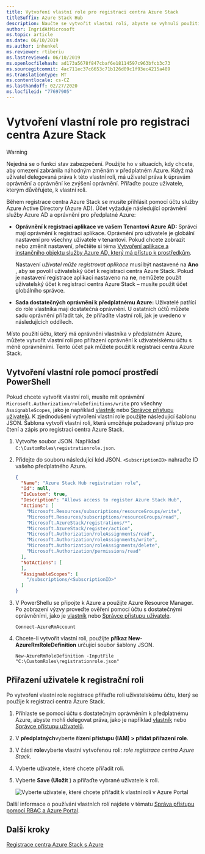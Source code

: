 ```yaml
---
title: Vytvoření vlastní role pro registraci centra Azure Stack
titleSuffix: Azure Stack Hub
description: Naučte se vytvořit vlastní roli, abyste se vyhnuli použití globálního správce pro registraci centra Azure Stack.
author: IngridAtMicrosoft
ms.topic: article
ms.date: 06/10/2019
ms.author: inhenkel
ms.reviewer: rtiberiu
ms.lastreviewed: 06/10/2019
ms.openlocfilehash: ad173a5678f847cbaf6e18114597c963bfcb3c73
ms.sourcegitcommit: 4ac711ec37c6653c71b126d09c1f93ec4215a489
ms.translationtype: MT
ms.contentlocale: cs-CZ
ms.lasthandoff: 02/27/2020
ms.locfileid: "77697905"
---
```

# <a name="create-a-custom-role-for-azure-stack-hub-registration"></a>Vytvoření vlastní role pro registraci centra Azure Stack

> [!WARNING]
> Nejedná se o funkci stav zabezpečení. Použijte ho v situacích, kdy chcete, aby omezení zabránila náhodným změnám v předplatném Azure. Když má uživatel delegovaná práva k této vlastní roli, má uživatel práva k úpravám oprávnění a oprávnění ke zvýšení oprávnění. Přiřaďte pouze uživatele, kterým důvěřujete, k vlastní roli.

Během registrace centra Azure Stack se musíte přihlásit pomocí účtu služby Azure Active Directory (Azure AD). Účet vyžaduje následující oprávnění služby Azure AD a oprávnění pro předplatné Azure:

* **Oprávnění k registraci aplikace ve vašem Tenantovi Azure AD:** Správci mají oprávnění k registraci aplikace. Oprávnění pro uživatele je globální nastavení pro všechny uživatele v tenantovi. Pokud chcete zobrazit nebo změnit nastavení, přečtěte si téma [Vytvoření aplikace a instančního objektu služby Azure AD, který má přístup k prostředkům](/azure/active-directory/develop/howto-create-service-principal-portal#required-permissions).

    Nastavení *uživatel může registrovat aplikace* musí být nastavené na **Ano** , aby se povolil uživatelský účet k registraci centra Azure Stack. Pokud je nastavení registrace aplikací nastaveno na **ne**, nemůžete použít uživatelský účet k registraci centra Azure Stack – musíte použít účet globálního správce.

* **Sada dostatečných oprávnění k předplatnému Azure:** Uživatelé patřící do role vlastníka mají dostatečná oprávnění. U ostatních účtů můžete sadu oprávnění přiřadit tak, že přiřadíte vlastní roli, jak je uvedeno v následujících oddílech.

Místo použití účtu, který má oprávnění vlastníka v předplatném Azure, můžete vytvořit vlastní roli pro přiřazení oprávnění k uživatelskému účtu s méně oprávněními. Tento účet pak můžete použít k registraci centra Azure Stack.

## <a name="create-a-custom-role-using-powershell"></a>Vytvoření vlastní role pomocí prostředí PowerShell

Pokud chcete vytvořit vlastní roli, musíte mít oprávnění `Microsoft.Authorization/roleDefinitions/write` pro všechny `AssignableScopes`, jako je například [vlastník](/azure/role-based-access-control/built-in-roles#owner) nebo [Správce přístupu uživatelů](/azure/role-based-access-control/built-in-roles#user-access-administrator). K zjednodušení vytvoření vlastní role použijte následující šablonu JSON. Šablona vytvoří vlastní roli, která umožňuje požadovaný přístup pro čtení a zápis pro registraci centra Azure Stack.

1. Vytvořte soubor JSON. Například `C:\CustomRoles\registrationrole.json`.
2. Přidejte do souboru následující kód JSON. `<SubscriptionID>` nahraďte ID vašeho předplatného Azure.

    ```json
    {
      "Name": "Azure Stack Hub registration role",
      "Id": null,
      "IsCustom": true,
      "Description": "Allows access to register Azure Stack Hub",
      "Actions": [
        "Microsoft.Resources/subscriptions/resourceGroups/write",
        "Microsoft.Resources/subscriptions/resourceGroups/read",
        "Microsoft.AzureStack/registrations/*",
        "Microsoft.AzureStack/register/action",
        "Microsoft.Authorization/roleAssignments/read",
        "Microsoft.Authorization/roleAssignments/write",
        "Microsoft.Authorization/roleAssignments/delete",
        "Microsoft.Authorization/permissions/read"
      ],
      "NotActions": [
      ],
      "AssignableScopes": [
        "/subscriptions/<SubscriptionID>"
      ]
    }
    ```

3. V PowerShellu se připojte k Azure a použijte Azure Resource Manager. Po zobrazení výzvy proveďte ověření pomocí účtu s dostatečnými oprávněními, jako je [vlastník](/azure/role-based-access-control/built-in-roles#owner) nebo [Správce přístupu uživatele](/azure/role-based-access-control/built-in-roles#user-access-administrator).

    ```azurepowershell
    Connect-AzureRmAccount
    ```

4. Chcete-li vytvořit vlastní roli, použijte **příkaz New-AzureRmRoleDefinition** určující soubor šablony JSON.

    ``` azurepowershell
    New-AzureRmRoleDefinition -InputFile "C:\CustomRoles\registrationrole.json"
    ```

## <a name="assign-a-user-to-registration-role"></a>Přiřazení uživatele k registrační roli

Po vytvoření vlastní role registrace přiřaďte roli uživatelskému účtu, který se použije k registraci centra Azure Stack.

1. Přihlaste se pomocí účtu s dostatečným oprávněním k předplatnému Azure, abyste mohli delegovat práva, jako je například [vlastník](/azure/role-based-access-control/built-in-roles#owner) nebo [Správce přístupu uživatelů](/azure/role-based-access-control/built-in-roles#user-access-administrator).
2. V **předplatných**vyberte **řízení přístupu (IAM) > přidat přiřazení role**.
3. V části **role**vyberte vlastní vytvořenou roli: *role registrace centra Azure Stack*.
4. Vyberte uživatele, které chcete přiřadit roli.
5. Vyberte **Save (Uložit** ) a přiřaďte vybrané uživatele k roli.

    ![Vyberte uživatele, které chcete přiřadit k vlastní roli v Azure Portal](media/azure-stack-registration-role/assign-role.png)

Další informace o používání vlastních rolí najdete v tématu [Správa přístupu pomocí RBAC a Azure Portal](/azure/role-based-access-control/role-assignments-portal).

## <a name="next-steps"></a>Další kroky

[Registrace centra Azure Stack s Azure](azure-stack-registration.md)
